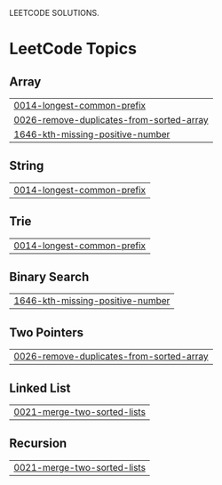 LEETCODE SOLUTIONS.

<!---LeetCode Topics Start-->
# LeetCode Topics
## Array
|  |
| ------- |
| [0014-longest-common-prefix](https://github.com/PriteshChauhan7/leetcode/tree/master/0014-longest-common-prefix) |
| [0026-remove-duplicates-from-sorted-array](https://github.com/PriteshChauhan7/leetcode/tree/master/0026-remove-duplicates-from-sorted-array) |
| [1646-kth-missing-positive-number](https://github.com/PriteshChauhan7/leetcode/tree/master/1646-kth-missing-positive-number) |
## String
|  |
| ------- |
| [0014-longest-common-prefix](https://github.com/PriteshChauhan7/leetcode/tree/master/0014-longest-common-prefix) |
## Trie
|  |
| ------- |
| [0014-longest-common-prefix](https://github.com/PriteshChauhan7/leetcode/tree/master/0014-longest-common-prefix) |
## Binary Search
|  |
| ------- |
| [1646-kth-missing-positive-number](https://github.com/PriteshChauhan7/leetcode/tree/master/1646-kth-missing-positive-number) |
## Two Pointers
|  |
| ------- |
| [0026-remove-duplicates-from-sorted-array](https://github.com/PriteshChauhan7/leetcode/tree/master/0026-remove-duplicates-from-sorted-array) |
## Linked List
|  |
| ------- |
| [0021-merge-two-sorted-lists](https://github.com/PriteshChauhan7/leetcode/tree/master/0021-merge-two-sorted-lists) |
## Recursion
|  |
| ------- |
| [0021-merge-two-sorted-lists](https://github.com/PriteshChauhan7/leetcode/tree/master/0021-merge-two-sorted-lists) |
<!---LeetCode Topics End-->